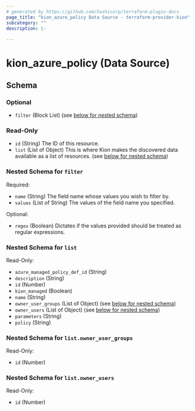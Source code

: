 ```yaml
---
# generated by https://github.com/hashicorp/terraform-plugin-docs
page_title: "kion_azure_policy Data Source - terraform-provider-kion"
subcategory: ""
description: |-
  
---
```


# kion_azure_policy (Data Source)





<!-- schema generated by tfplugindocs -->
## Schema

### Optional

- `filter` (Block List) (see [below for nested schema](#nestedblock--filter))

### Read-Only

- `id` (String) The ID of this resource.
- `list` (List of Object) This is where Kion makes the discovered data available as a list of resources. (see [below for nested schema](#nestedatt--list))

<a id="nestedblock--filter"></a>
### Nested Schema for `filter`

Required:

- `name` (String) The field name whose values you wish to filter by.
- `values` (List of String) The values of the field name you specified.

Optional:

- `regex` (Boolean) Dictates if the values provided should be treated as regular expressions.


<a id="nestedatt--list"></a>
### Nested Schema for `list`

Read-Only:

- `azure_managed_policy_def_id` (String)
- `description` (String)
- `id` (Number)
- `kion_managed` (Boolean)
- `name` (String)
- `owner_user_groups` (List of Object) (see [below for nested schema](#nestedobjatt--list--owner_user_groups))
- `owner_users` (List of Object) (see [below for nested schema](#nestedobjatt--list--owner_users))
- `parameters` (String)
- `policy` (String)

<a id="nestedobjatt--list--owner_user_groups"></a>
### Nested Schema for `list.owner_user_groups`

Read-Only:

- `id` (Number)


<a id="nestedobjatt--list--owner_users"></a>
### Nested Schema for `list.owner_users`

Read-Only:

- `id` (Number)
